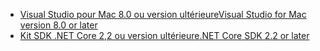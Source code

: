 * [<span data-ttu-id="452b0-101">Visual Studio pour Mac 8.0 ou version ultérieure</span><span class="sxs-lookup"><span data-stu-id="452b0-101">Visual Studio for Mac version 8.0 or later</span></span>](https://visualstudio.microsoft.com/downloads/)
* [<span data-ttu-id="452b0-102">Kit SDK .NET Core 2,2 ou version ultérieure</span><span class="sxs-lookup"><span data-stu-id="452b0-102">.NET Core SDK 2.2 or later</span></span>](https://dotnet.microsoft.com/download/dotnet-core)
